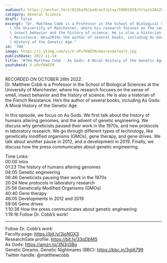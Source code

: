 ```yaml
---
audiourl: https://anchor.fm/s/822ba20/podcast/play/59601928/https%3A%2F%2Fd3ctxlq1ktw2nl.cloudfront.net%2Fstaging%2F2022-9-26%2F2a64fcf6-2303-412b-3a50-70a5fe03a82f.m4a
category: General Science
draft: false
excerpt: "Dr. Matthew Cobb is a Professor in the School of Biological Sciences at\
  \ the University of Manchester, where his research focuses on the sense of smell,\
  \ insect behavior and the history of science. He is also a historian of the French\
  \ Resistance. He\u2019s the author of several books, including As Gods: A Moral\
  \ History of the Genetic Age."
id: '704'
image: https://i.ytimg.com/vi/X-uPvfKWZCM/maxresdefault.jpg
publishDate: 2022-11-14
title: '#704 Matthew Cobb - As Gods: A Moral History of the Genetic Age'
youtubeid: X-uPvfKWZCM
---
```

<div class="timelinks">

RECORDED ON OCTOBER 26th 2022.  
Dr. Matthew Cobb is a Professor in the School of Biological Sciences at the University of Manchester, where his research focuses on the sense of smell, insect behavior and the history of science. He is also a historian of the French Resistance. He’s the author of several books, including As Gods: A Moral History of the Genetic Age.

In this episode, we focus on As Gods. We first talk about the history of humans altering genomes, and the advent of genetic engineering. We discuss why geneticists paused their work in the 1970s, and new protocols in laboratory research. We go through different types of technology, like genetically modified organisms (GMOs), gene therapy, and gene drives. We talk about another pause in 2012, and a development in 2019. Finally, we discuss how the press communicates about genetic engineering.

Time Links:  
<time>00:00</time> Intro  
<time>01:23</time> The history of humans altering genomes  
<time>04:05</time> Genetic engineering  
<time>06:46</time> Geneticists pausing their work in the 1970s  
<time>20:24</time> New protocols in laboratory research  
<time>25:56</time> Genetically Modified Organisms (GMOs)  
<time>40:40</time> Gene therapy  
<time>46:05</time> Developments in 2012 and 2019  
<time>59:06</time> Gene drives  
<time>1:10:36</time> How the press communicates about genetic engineering  
<time>1:19:16</time> Follow Dr. Cobb’s work!

---

Follow Dr. Cobb’s work:  
Faculty page: https://bit.ly/3ioNGX3  
ResearchGate profile: https://bit.ly/33qDbMS  
As Gods: https://amzn.to/3N3rGBg  
Genetic Dreams, Genetic Nightmares (BBC): https://bbc.in/3gIA799  
Twitter handle: @matthewcobb
</div>

